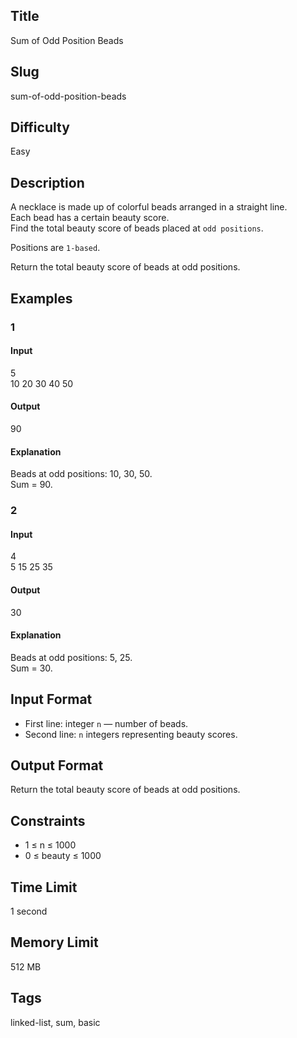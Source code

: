 ## Title
Sum of Odd Position Beads

## Slug
sum-of-odd-position-beads

## Difficulty
Easy

## Description

A necklace is made up of colorful beads arranged in a straight line.  
Each bead has a certain beauty score.  
Find the total beauty score of beads placed at `odd positions`.

Positions are `1-based`.

Return the total beauty score of beads at odd positions.

## Examples

### 1
#### Input
5  
10 20 30 40 50  

#### Output
90  

#### Explanation
Beads at odd positions: 10, 30, 50.  
Sum = 90.

### 2
#### Input
4  
5 15 25 35  

#### Output
30  

#### Explanation
Beads at odd positions: 5, 25.  
Sum = 30.

## Input Format
- First line: integer `n` — number of beads.  
- Second line: `n` integers representing beauty scores.

## Output Format
Return the total beauty score of beads at odd positions.

## Constraints
- 1 ≤ n ≤ 1000  
- 0 ≤ beauty ≤ 1000  

## Time Limit
1 second

## Memory Limit
512 MB

## Tags
linked-list, sum, basic
